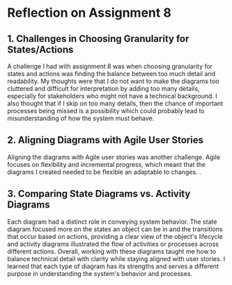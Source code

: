# Reflection on Assignment 8

## 1. Challenges in Choosing Granularity for States/Actions
A challenge I had with assignment 8 was when choosing granularity for states and actions was finding the balance between too much detail and readability. My thoughts were that I do not want to make the diagrams too cluttered and difficult for interpretation by adding too many details, especially for stakeholders who might not have a technical background. I also thought that if I skip on too many details, then the chance of important processes being missed is a possibility which could probably lead to misunderstanding of how the system must behave. 

## 2. Aligning Diagrams with Agile User Stories
Aligning the diagrams with Agile user stories was another challenge. Agile focuses on flexibility and incremental progress, which meant that the diagrams I created needed to be flexible an adaptable to changes. 
.
## 3. Comparing State Diagrams vs. Activity Diagrams
Each diagram had a distinct role in conveying system behavior. The state diagram focused more on the states an object can be in and the transitions that occur based on actions, providing a clear view of the object's lifecycle and activity diagrams illustrated the flow of activities or processes across different actions. 
Overall, working with these diagrams taught me how to balance technical detail with clarity while staying aligned with user stories. I learned that each type of diagram has its strengths and serves a different purpose in understanding the system's behavior and processes.

